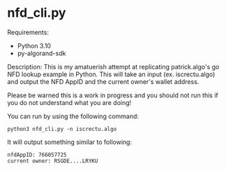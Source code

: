 # nfd_cli.py
Requirements:

  - Python 3.10
  - py-algorand-sdk

Description:
This is my amatuerish attempt at replicating patrick.algo's go NFD lookup example in Python. This will take an input (ex. iscrectu.algo) and output the NFD AppID and the current owner's wallet address. 

Please be warned this is a work in progress and you should not run this if you do not understand what you are doing!


You can run by using the following command:
    
    python3 nfd_cli.py -n iscrectu.algo 

It will output something similar to following:

    nfdAppID: 766057725
    current owner: RSGDE....LRYKU
